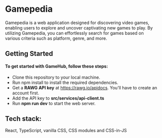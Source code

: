 # Gamepedia
Gamepedia is a web application designed for discovering video games, enabling users to explore and uncover captivating new games to play. By utilizing Gamepedia, you can effortlessly search for games based on various criteria such as platform, genre, and more.

## Getting Started

#### To get started with GameHub, follow these steps:

* Clone this repository to your local machine.
* Run npm install to install the required dependencies.
* Get a **RAWG API key** at https://rawg.io/apidocs. You'll have to create an account first.
* Add the API key to **src/services/api-client.ts**
* Run **npm run dev** to start the web server.
  
## Tech stack:
React, TypeScript, vanilla CSS, CSS modules and CSS-in-JS
